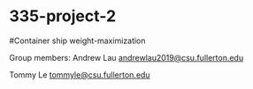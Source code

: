 # 335-project-2
#Container ship weight-maximization


Group members:
Andrew Lau andrewlau2019@csu.fullerton.edu

Tommy Le tommyle@csu.fullerton.edu
